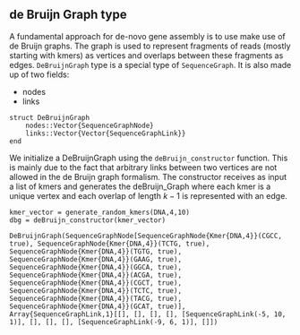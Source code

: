 ## de Bruijn Graph type

A fundamental approach for de-novo gene assembly is to use make use of de Bruijn graphs.
The graph is used to represent fragments of reads (mostly starting with kmers) as vertices and
overlaps between these fragments as edges.
`DeBruijnGraph` type is a special type of `SequenceGraph`. It is also made up of two fields:

- nodes
- links

```
struct DeBruijnGraph
    nodes::Vector{SequenceGraphNode}
    links::Vector{Vector{SequenceGraphLink}}
end
```

We initialize a DeBruijnGraph using the `deBruijn_constructor` function.
This is mainly due to the fact that arbitrary links between two vertices are not allowed in the
de Bruijn graph formalism. The constructor receives as input a list of kmers and generates the deBruijn_Graph
where each kmer is a unique vertex and each overlap  of length $k-1$ is represented with an edge.

```
kmer_vector = generate_random_kmers(DNA,4,10)
dbg = deBruijn_constructor(kmer_vector)

DeBruijnGraph(SequenceGraphNode[SequenceGraphNode{Kmer{DNA,4}}(CGCC, true), SequenceGraphNode{Kmer{DNA,4}}(TCTG, true), SequenceGraphNode{Kmer{DNA,4}}(TGTG, true), SequenceGraphNode{Kmer{DNA,4}}(GAAG, true), SequenceGraphNode{Kmer{DNA,4}}(GGCA, true), SequenceGraphNode{Kmer{DNA,4}}(ACGA, true), SequenceGraphNode{Kmer{DNA,4}}(CGCT, true), SequenceGraphNode{Kmer{DNA,4}}(TCTC, true), SequenceGraphNode{Kmer{DNA,4}}(TACG, true), SequenceGraphNode{Kmer{DNA,4}}(GCAT, true)], Array{SequenceGraphLink,1}[[], [], [], [], [SequenceGraphLink(-5, 10, 1)], [], [], [], [SequenceGraphLink(-9, 6, 1)], []])
```
